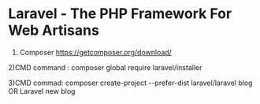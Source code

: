 # Laravel - The PHP Framework For Web Artisans

1) Composer https://getcomposer.org/download/

2)CMD command : composer global require laravel/installer 

3)CMD commad: composer create-project --prefer-dist laravel/laravel blog OR Laravel new blog 
